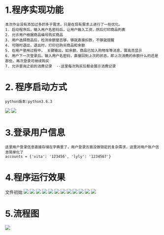 # 1.程序实现功能
```
本次作业没有添加过多的多于需求，只是在现有需求上进行了一些优化。
1. 启动程序后，输入用户名密码后，让用户输入工资，然后打印商品列表
2. 允许用户根据商品编号购买商品
3. 用户选择商品后，检测余额是否够，够就直接扣款，不够就提醒
4. 可随时退出，退出时，打印已购买商品和余额
5. 在用户使用过程中， 关键输出，如余额，商品已加入购物车等消息，需高亮显示
6. 用户下一次登录后，输入用户名密码，直接回到上次的状态，即上次消费的余额什么的还是那些，再次登录可继续购买
7. 允许查询之前的消费记录  --这里每次购买后都会展示消费记录
```
# 2. 程序启动方式
```
python版本:python3.6.3
```
![](.shop_images/cd900885.png)
![](.shop_images/31f408b5.png)
# 3.登录用户信息
```
这里用户登录信息直接存储在字典里了，用户登录方面没做锁定的复杂需求，这里对用户账户信息简单化了
accounts = {'vita': '123456', 'lyly': '1234567'}
```
# 4.程序运行效果
文件初始
![](.shop_images/a5d6e84a.png)
![](.shop_images/77866c4a.png)
![](.shop_images/3b4d5d2c.png)
![](.shop_images/6be35ec6.png)
![](.shop_images/bad0e77a.png)
![](.shop_images/c7abd497.png)
![](.shop_images/4784d5f9.png)
![](.shop_images/d6dd031c.png)
![](.shop_images/606467b2.png)
![](.shop_images/6ee1b1bb.png)
![](.shop_images/dbd52be2.png)
![](.shop_images/40061a50.png)
# 5.流程图
![](.shop_images/购物车程序.jpg)